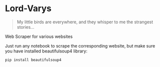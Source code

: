 # Lord-Varys

> My little birds are everywhere, and they whisper to me the strangest stories...

Web Scraper for various websites

Just run any notebook to scrape the corresponding website, 
but make sure you have installed beautifulsoup4 library:

```
pip install beautifulsoup4
```
